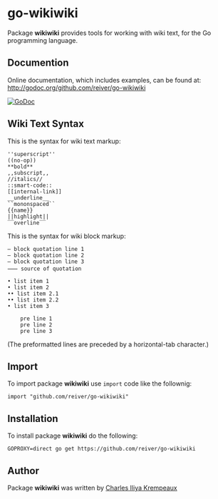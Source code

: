 # go-wikiwiki

Package **wikiwiki** provides tools for working with wiki text, for the Go programming language.

## Documention

Online documentation, which includes examples, can be found at: http://godoc.org/github.com/reiver/go-wikiwiki

[![GoDoc](https://godoc.org/github.com/reiver/go-wikiwiki?status.svg)](https://godoc.org/github.com/reiver/go-wikiwiki)

## Wiki Text Syntax

This is the syntax for wiki text markup:

```
''superscript''
((no-op))
**bold**
,,subscript,,
//italics//
::smart-code::
[[internal-link]]
__underline__
``mononspaced``
{{name}}
||highlight||
‾‾overline‾‾
```

This is the syntax  for wiki block markup:

```
― block quotation line 1
― block quotation line 2
― block quotation line 3
⸺ source of quotation
```

```
• list item 1
• list item 2
•• list item 2.1
•• list item 2.2
• list item 3
```

```
	pre line 1
	pre line 2
	pre line 3
```
(The preformatted lines are preceded by a horizontal-tab character.)


## Import

To import package **wikiwiki** use `import` code like the follownig:
```
import "github.com/reiver/go-wikiwiki"
```

## Installation

To install package **wikiwiki** do the following:
```
GOPROXY=direct go get https://github.com/reiver/go-wikiwiki
```

## Author

Package **wikiwiki** was written by [Charles Iliya Krempeaux](http://reiver.link)

